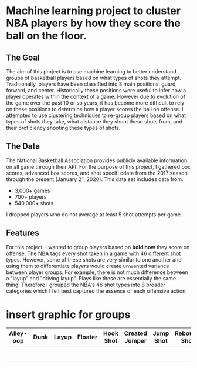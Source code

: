# Machine learning project to cluster NBA players by how they score the ball on the floor.

## The Goal

The aim of this project is to use machine learning to better understand groups of basketball players based on what types of shots they attempt. Traditionally, players have been classified into 3 main positions: guard, forward, and center. Historically these positions were useful to infer how a player operates within the context of a game. However due to evolution of the game over the past 10 or so years, it has become more difficult to rely on these positions to determine how a player scores the ball on offense. I attempted to use clustering techniques to re-group players based on what types of shots they take, what distance they shoot these shots from, and their proficiency shooting these types of shots. 

## The Data

The National Basketball Association provides publicly available information on all game through their API. For the purpose of this project, I gathered box scores, advanced box scores, and shot specifi cdata from the 2017 season through the present (January 21, 2020). This data set includes data from:

* 3,000+ games
* 700+ players
* 540,000+ shots


I dropped players who do not average at least 5 shot attempts per game. 

## Features

For this project, I wanted to group players based on **bold how** they score on offense. The NBA tags every shot taken in a game with 46 different shot types. However, some of these shots are very similar to one another and using them to differentiate players would create unwanted variance between player groups. For example, there is not much difference between a "layup" and "driving layup". Plays like these are essentially the same thing. Therefore I grouped the NBA's 46 shot types into 8 broader categories which I felt best captured the essence of each offensive action. 
# insert graphic for groups
|Alley-oop|Dunk|Layup|Floater|Hook Shot|Created Jumper|Jump Shot|Rebound Shot|
|---|---|---|---|---|---|---|---|
|   |   |   |   |   |   |   |   |
|   |   |   |   |   |   |   |   |
|   |   |   |   |   |   |   |   |
|   |   |   |   |   |   |   |   |
|   |   |   |   |   |   |   |   |
|   |   |   |   |   |   |   |   |
|   |   |   |   |   |   |   |   |

